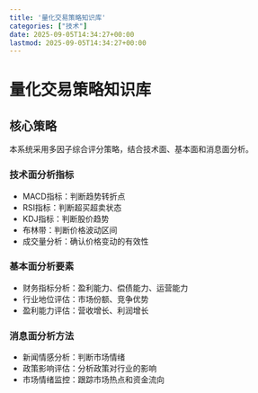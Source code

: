 ```yaml
---
title: '量化交易策略知识库'
categories: ["技术"]
date: 2025-09-05T14:34:27+00:00
lastmod: 2025-09-05T14:34:27+00:00
---
```


# 量化交易策略知识库

## 核心策略

本系统采用多因子综合评分策略，结合技术面、基本面和消息面分析。

### 技术面分析指标
- MACD指标：判断趋势转折点
- RSI指标：判断超买超卖状态
- KDJ指标：判断股价趋势
- 布林带：判断价格波动区间
- 成交量分析：确认价格变动的有效性

### 基本面分析要素
- 财务指标分析：盈利能力、偿债能力、运营能力
- 行业地位评估：市场份额、竞争优势
- 盈利能力评估：营收增长、利润增长

### 消息面分析方法
- 新闻情感分析：判断市场情绪
- 政策影响评估：分析政策对行业的影响
- 市场情绪监控：跟踪市场热点和资金流向